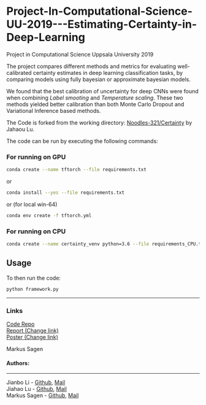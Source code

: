 # Project-In-Computational-Science-UU-2019---Estimating-Certainty-in-Deep-Learning


Project in Computational Science Uppsala University 2019  
  
The project compares different methods and metrics for evaluating well-calibrated certainty estimates in deep learning classification tasks, by comparing models using fully bayesian or approximate bayesian models.   
  
We found that the best calibration of uncertainty for deep CNNs were found when combining *Label smooting* and *Temperature scaling*. These two methods yielded better calibration than both Monte Carlo Dropout and Variational Inference based methods.   
  
  
The Code is forked from the working directory: [Noodles-321/Certainty](https://github.com/Noodles-321/Certainty) by Jahaou Lu.
   
   
   
The code can be run by executing the following commands:  
### For running on GPU

``` bash
conda create --name tftorch --file requirements.txt
```

or

``` bash
conda install --yes --file requirements.txt
```

or  (for local win-64)

```bash
conda env create -f tftorch.yml
```

### For running on CPU

``` bash
conda create --name certainty_venv python=3.6 --file requirements_CPU.txt -y && conda activate certainty_venv
```

## Usage

To then run the code:

```bash
python framework.py
```

------

### Links
[Code Repo](https://github.com/Noodles-321/Certainty)   
[Report (Change link)](http://www.it.uu.se/edu/course/homepage/projektTDB/ht19/project15a/Project15a_report.pdf)   
[Poster (Change link)](http://www.it.uu.se/edu/course/homepage/projektTDB/ht19/project15a/Project15a_poster.pdf)   
        









Markus Sagen



   
#### Authors:   
___________________________________________________________
Jianbo Li - [Github](https://github.com/jianbo-sudo), [Mail](mailto:Jianbo.Li.4196@student.uu.se)   
Jiahao Lu - [Github](https://github.com/Noodles-321), [Mail](mailto:Jiahao.Lu.2199@student.uu.se)   
Markus Sagen - [Github](https://github.com/MarkusSagen), [Mail](mailto:Markus.John.Sagen@gmail.com)   


